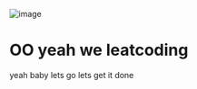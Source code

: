 ![image](https://i.imgur.com/Ee9IIas.gif)
# OO yeah we leatcoding 
yeah baby lets go lets get it done
